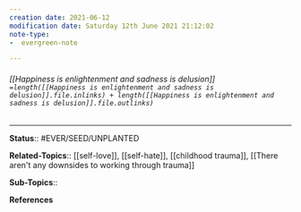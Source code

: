 ```yaml
---
creation date: 2021-06-12
modification date: Saturday 12th June 2021 21:12:02
note-type: 
-  evergreen-note

---
```


###### [[Happiness is enlightenment and sadness is delusion]] `=length([[Happiness is enlightenment and sadness is delusion]].file.inlinks) + length([[Happiness is enlightenment and sadness is delusion]].file.outlinks)`


---

**Status**:: #EVER/SEED/UNPLANTED 

**Related-Topics**:: [[self-love]], [[self-hate]], [[childhood trauma]], [[There aren't any downsides to working through trauma]]
	
**Sub-Topics**::
	
**References**